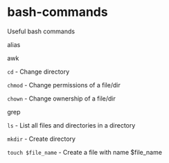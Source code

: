 # bash-commands
Useful bash commands

alias

awk 

`cd` - Change directory

`chmod` - Change permissions of a file/dir

`chown` - Change ownership of a file/dir

grep

`ls` - List all files and directories in a directory


`mkdir`  - Create directory

`touch $file_name` - Create a file with name $file_name





